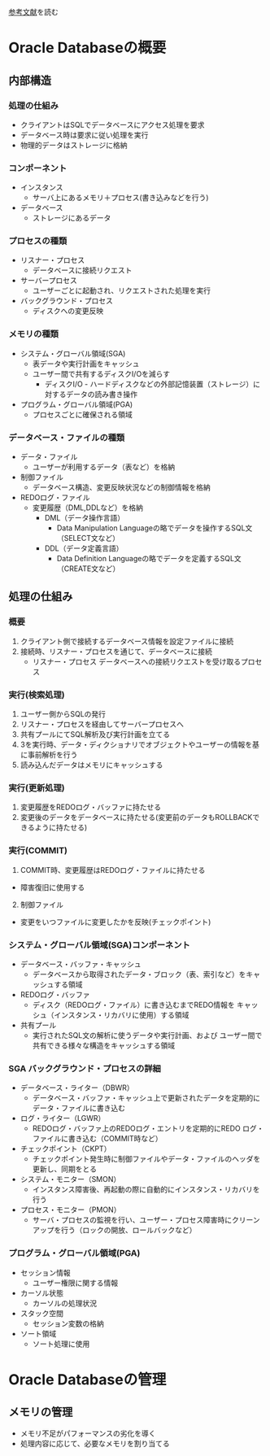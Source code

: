 [参考文献](https://www.oracle.com/jp/a/tech/docs/technical-resources/0420-1330-oracle-architecture.pdf)を読む

# Oracle Databaseの概要

## 内部構造
### 処理の仕組み
- クライアントはSQLでデータベースにアクセス処理を要求
- データベース時は要求に従い処理を実行
- 物理的データはストレージに格納

### コンポーネント
- インスタンス
  - サーバ上にあるメモリ＋プロセス(書き込みなどを行う)
- データベース
  - ストレージにあるデータ

### プロセスの種類
- リスナー・プロセス
  - データベースに接続リクエスト
- サーバープロセス
  - ユーザーごとに起動され、リクエストされた処理を実行
- バックグラウンド・プロセス
  - ディスクへの変更反映

### メモリの種類
- システム・グローバル領域(SGA)
  - 表データや実行計画をキャッシュ
  - ユーザー間で共有するディスクI/Oを減らす
    - ディスクI/O - ハードディスクなどの外部記憶装置（ストレージ）に対するデータの読み書き操作
- プログラム・グローバル領域(PGA)
  - プロセスごとに確保される領域

### データベース・ファイルの種類
- データ・ファイル
  - ユーザーが利用するデータ（表など）を格納
- 制御ファイル
  - データベース構造、変更反映状況などの制御情報を格納
- REDOログ・ファイル
  - 変更履歴（DML,DDLなど）を格納
    - DML（データ操作言語）
      - Data Manipulation Languageの略でデータを操作するSQL文（SELECT文など）
    - DDL（データ定義言語）
      - Data Definition Languageの略でデータを定義するSQL文（CREATE文など）

## 処理の仕組み
### 概要
1. クライアント側で接続するデータベース情報を設定ファイルに接続
2. 接続時、リスナー・プロセスを通じて、データベースに接続
    - リスナー・プロセス データベースへの接続リクエストを受け取るプロセス

### 実行(検索処理)
1. ユーザー側からSQLの発行
2. リスナー・プロセスを経由してサーバープロセスへ
3. 共有プールにてSQL解析及び実行計画を立てる
4. 3を実行時、データ・ディクショナリでオブジェクトやユーザーの情報を基に事前解析を行う
5. 読み込んだデータはメモリにキャッシュする

### 実行(更新処理)
1. 変更履歴をREDOログ・バッファに持たせる
2. 変更後のデータをデータベースに持たせる(変更前のデータもROLLBACKできるように持たせる)

### 実行(COMMIT)
1. COMMIT時、変更履歴はREDOログ・ファイルに持たせる
  - 障害復旧に使用する
2. 制御ファイル
  - 変更をいつファイルに変更したかを反映(チェックポイント)

### システム・グローバル領域(SGA)コンポーネント
- データベース・バッファ・キャッシュ
  - データベースから取得されたデータ・ブロック（表、索引など）をキャッシュする領域
- REDOログ・バッファ
  - ディスク（REDOログ・ファイル）に書き込むまでREDO情報を
キャッシュ（インスタンス・リカバリに使用）する領域
- 共有プール
  - 実行されたSQL文の解析に使うデータや実行計画、および
ユーザー間で共有できる様々な構造をキャッシュする領域

### SGA バックグラウンド・プロセスの詳細
- データベース・ライター（DBWR）
  - データベース・バッファ・キャッシュ上で更新されたデータを定期的にデータ・ファイルに書き込む
- ログ・ライター（LGWR）
  - REDOログ・バッファ上のREDOログ・エントリを定期的にREDO
ログ・ファイルに書き込む（COMMIT時など）
- チェックポイント（CKPT）
  - チェックポイント発生時に制御ファイルやデータ・ファイルのヘッダを更新し、同期をとる
- システム・モニター（SMON）
  - インスタンス障害後、再起動の際に自動的にインスタンス・リカバリを行う
- プロセス・モニター（PMON）
  - サーバ・プロセスの監視を行い、ユーザー・プロセス障害時にクリーンアップを行う（ロックの開放、ロールバックなど）

### プログラム・グローバル領域(PGA)
- セッション情報
  - ユーザー権限に関する情報
- カーソル状態
  - カーソルの処理状況
- スタック空間
  - セッション変数の格納
- ソート領域
  - ソート処理に使用

# Oracle Databaseの管理
## メモリの管理
- メモリ不足がパフォーマンスの劣化を導く
- 処理内容に応じて、必要なメモリを割り当てる